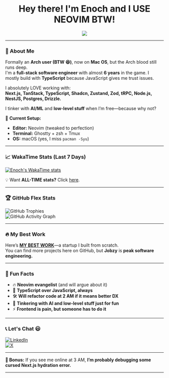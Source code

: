 <h1 align="center">Hey there! I'm Enoch and I USE NEOVIM BTW!</h1>

<p align="center">
  <img src="https://readme-typing-svg.herokuapp.com?font=JetBrains+Mono&size=22&duration=3000&color=F75C7E&center=true&vCenter=true&width=500&height=30&lines=I+code+at+2+AM;TypeScript+over+JavaScript;+AI+is+cool+but+frontend+is+hell;Next.js+is+GOATED;Neovim+over+everything" />
</p>

---

### 🚀 About Me  
Formally an **Arch user (BTW 😆)**, now on **Mac OS**, but the Arch blood still runs deep.  
I'm a **full-stack software engineer** with almost **6 years** in the game. I mostly build with **TypeScript** because JavaScript gives me trust issues.  

I absolutely LOVE working with:  
**Next.js, TanStack, TypeScript, Shadcn, Zustand, Zod, tRPC, Node.js, NestJS, Postgres, Drizzle.**  

I tinker with **AI/ML** and **low-level stuff** when I’m free—because why not?  

🔧 **Current Setup:**  
- **Editor:** Neovim (tweaked to perfection)  
- **Terminal:** Ghostty + zsh + Tmux  
- **OS:** macOS (yes, I miss `pacman -Syu`)  

---

### 📈 WakaTime Stats (Last 7 Days)  
[![Enoch's WakaTime stats](https://github-readme-stats.vercel.app/api/wakatime?username=enkambale&theme=dark&layout=compact&custom_title=WakaTime%20Stats%20(Last%207%20Days))](https://github.com/anuraghazra/github-readme-stats)  

💡 Want **ALL-TIME stats?** Click [here](https://wakatime.com/@enkambale).  

---

### 🏆 GitHub Flex Stats  
![GitHub Trophies](https://github-profile-trophy.vercel.app/?username=camballe&theme=darkhub&no-frame=true&column=7)  
![GitHub Activity Graph](https://github-readme-activity-graph.vercel.app/graph?username=camballe&theme=github-dark)  

---

### 🔥 My Best Work  
Here’s **<a href="https://talent.jobzy.africa">MY BEST WORK</a>**—a startup I built from scratch.  
You can find more projects here on GitHub, but **Jobzy** is **peak software engineering.**  

---

### 🎯 Fun Facts  
- 🔥 **Neovim evangelist** (and will argue about it)  
- 🚀 **TypeScript over JavaScript, always**  
- 🛠 **Will refactor code at 2 AM if it means better DX**  
- 🤖 **Tinkering with AI and low-level stuff just for fun**  
- ⚡ **Frontend is pain, but someone has to do it**  

---

### 📞 Let's Chat 😃  
[![LinkedIn](https://img.shields.io/badge/LinkedIn-%230077B5.svg?logo=linkedin&logoColor=white)](https://linkedin.com/in/enochkambale)  
[![X](https://img.shields.io/badge/X-black.svg?logo=X&logoColor=white)](https://x.com/enkambale)  

---

**🔮 Bonus:** If you see me online at 3 AM, **I’m probably debugging some cursed Next.js hydration error.**  

---

<!---![](https://github-readme-streak-stats.herokuapp.com/?user=camballe&theme=dark&hide_border=false) <br/>-->
